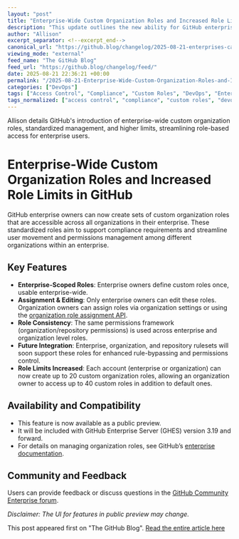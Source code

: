 ```yaml
---
layout: "post"
title: "Enterprise-Wide Custom Organization Roles and Increased Role Limits in GitHub"
description: "This update outlines the new ability for GitHub enterprise owners to define standardized custom organization roles across all organizations within an enterprise. It covers the management, assignment, and scalability of these roles, including increased limits and details on role configuration, empowering greater compliance and consistency for enterprise workflows."
author: "Allison"
excerpt_separator: <!--excerpt_end-->
canonical_url: "https://github.blog/changelog/2025-08-21-enterprises-can-create-organization-roles-for-use-across-their-enterprise-and-custom-role-limits-have-been-increased"
viewing_mode: "external"
feed_name: "The GitHub Blog"
feed_url: "https://github.blog/changelog/feed/"
date: 2025-08-21 22:36:21 +00:00
permalink: "/2025-08-21-Enterprise-Wide-Custom-Organization-Roles-and-Increased-Role-Limits-in-GitHub.html"
categories: ["DevOps"]
tags: ["Access Control", "Compliance", "Custom Roles", "DevOps", "Enterprise Roles", "GHES 3.19", "GitHub Enterprise", "GitHub Roles API", "News", "Organization Administration", "Organization Settings", "Permissions", "Public Preview", "Role Management"]
tags_normalized: ["access control", "compliance", "custom roles", "devops", "enterprise roles", "ghes 3dot19", "github enterprise", "github roles api", "news", "organization administration", "organization settings", "permissions", "public preview", "role management"]
---
```


Allison details GitHub's introduction of enterprise-wide custom organization roles, standardized management, and higher limits, streamlining role-based access for enterprise users.<!--excerpt_end-->

# Enterprise-Wide Custom Organization Roles and Increased Role Limits in GitHub

GitHub enterprise owners can now create sets of custom organization roles that are accessible across all organizations in their enterprise. These standardized roles aim to support compliance requirements and streamline user movement and permissions management among different organizations within an enterprise.

## Key Features

- **Enterprise-Scoped Roles**: Enterprise owners define custom roles once, usable enterprise-wide.
- **Assignment & Editing**: Only enterprise owners can edit these roles. Organization owners can assign roles via organization settings or using the [organization role assignment API](https://docs.github.com/enterprise-cloud@latest/rest/orgs/organization-roles#assign-an-organization-role-to-a-team).
- **Role Consistency**: The same permissions framework (organization/repository permissions) is used across enterprise and organization level roles.
- **Future Integration**: Enterprise, organization, and repository rulesets will soon support these roles for enhanced rule-bypassing and permissions control.
- **Role Limits Increased**: Each account (enterprise or organization) can now create up to 20 custom organization roles, allowing an organization owner to access up to 40 custom roles in addition to default ones.

## Availability and Compatibility

- This feature is now available as a public preview.
- It will be included with GitHub Enterprise Server (GHES) version 3.19 and forward.
- For details on managing organization roles, see GitHub’s [enterprise documentation](https://docs.github.com/enterprise-cloud@latest/admin/managing-accounts-and-repositories/managing-users-in-your-enterprise/roles-in-an-enterprise).

## Community and Feedback

Users can provide feedback or discuss questions in the [GitHub Community Enterprise forum](https://github.com/orgs/community/discussions/categories/enterprise).

*Disclaimer: The UI for features in public preview may change.*

This post appeared first on "The GitHub Blog". [Read the entire article here](https://github.blog/changelog/2025-08-21-enterprises-can-create-organization-roles-for-use-across-their-enterprise-and-custom-role-limits-have-been-increased)
